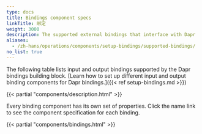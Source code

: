```yaml
---
type: docs
title: Bindings component specs
linkTitle: 绑定
weight: 3000
description: The supported external bindings that interface with Dapr
aliases:
  - /zh-hans/operations/components/setup-bindings/supported-bindings/
no_list: true
---
```


The following table lists input and output bindings supported by the Dapr bindings building block. [Learn how to set up different input and output binding components for Dapr bindings.]({{< ref setup-bindings.md >}})

{{< partial "components/description.html" >}}

Every binding component has its own set of properties. Click the name link to see the component specification for each binding.

{{< partial "components/bindings.html" >}}
